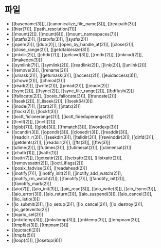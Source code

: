 # 파일

* [[basename(3)]], [[canonicalize_file_name(3)]], [[realpath(3)]]
* [[hier(7)]], [[path_resolution(7)]]
* [[mount(2)]], [[mount(8)]], [[mount_namespaces(7)]]
* [[statfs(2)]], [[statvfs(3)]], [[sysfs(2)]]
* [[open(2)]], [[dup(2)]], [[open_by_handle_at(2)]], [[close(2)]], [[close_range(2)]], [[getdtablesize(3)]]
* [[mkdir(2)]], [[chdir(2)]], [[getcwd(3)]], [[rmdir(2)]], [[mknod(2)]], [[makedev(3)]]
* [[symlink(7)]], [[symlink(2)]], [[readlink(2)]], [[link(2)]], [[unlink(2)]]
* [[remove(3)]], [[rename(2)]]
* [[umask(2)]], [[getumask(3)]], [[access(2)]], [[euidaccess(3)]], [[chown(2)]], [[chmod(2)]]
* [[read(2)]], [[write(2)]], [[pread(2)]], [[readv(2)]]
* [[sync(2)]], [[fsync(2)]], [[sync_file_range(2)]], [[bdflush(2)]]
* [[fallocate(2)]], [[posix_fallocate(3)]], [[truncate(2)]]
* [[lseek(2)]], [[_llseek(2)]], [[lseek64(3)]]
* [[inode(7)]], [[stat(2)]], [[statx(2)]]
* [[flock(2)]], [[lockf(3)]]
* [[ioctl_ficlonerange(2)]], [[ioctl_fideduperange(2)]]
* [[fcntl(2)]], [[ioctl(2)]]
* [[glob(7)]], [[glob(3)]], [[fnmatch(3)]], [[wordexp(3)]]
* [[scandir(3)]], [[opendir(3)]], [[closedir(3)]], [[readdir(3)]], [[readdir_r(3)]], [[seekdir(3)]], [[telldir(3)]], [[rewinddir(3)]], [[dirfd(3)]], [[getdents(2)]], [[readdir(2)]], [[fts(3)]], [[ftw(3)]]
* [[utime(2)]], [[futimes(3)]], [[futimesat(2)]], [[utimensat(2)]]
* [[chattr(1)]], [[lsattr(1)]]
* [[xattr(7)]], [[getxattr(2)]], [[setxattr(2)]], [[listxattr(2)]], [[removexattr(2)]], [[ioctl_iflags(2)]]
* [[posix_fadvise(2)]], [[readahead(2)]]
* [[inotify(7)]], [[inotify_init(2)]], [[inotify_add_watch(2)]], [[inotify_rm_watch(2)]], [[fanotify(7)]], [[fanotify_init(2)]], [[fanotify_mark(2)]]
* [[aio(7)]], [[aio_init(3)]], [[aio_read(3)]], [[aio_write(3)]], [[aio_fsync(3)]], [[aio_error(3)]], [[aio_return(3)]], [[aio_suspend(3)]], [[aio_cancel(3)]], [[lio_listio(3)]]
* [[io_submit(2)]], [[io_setup(2)]], [[io_cancel(2)]], [[io_destroy(2)]], [[io_getevents(2)]]
* [[ioprio_set(2)]]
* [[mkdtemp(3)]], [[mkstemp(3)]], [[mktemp(3)]], [[tempnam(3)]], [[tmpfile(3)]], [[tmpnam(3)]]
* [[quotactl(2)]]
* [[tmpfs(5)]]
* [[loop(4)]], [[losetup(8)]]

